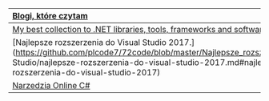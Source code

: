 | [Blogi, które czytam](https://github.com/plcode7/72code/blob/master/Blogi_ktore_czytam/Blogi_które_czytam.md) |
| :--- |
| [My best collection to .NET libraries, tools, frameworks and software.](https://github.com/plcode7/72code/blob/master/Collection_to_NET/Collection_to_NET.md) |
| [Najlepsze rozszerzenia do Visual Studio 2017.](https://github.com/plcode7/72code/blob/master/Najlepsze_rozszerzenia_do_Visual Studio/najlepsze-rozszerzenia-do-visual-studio-2017.md#najlepsze-rozszerzenia-do-visual-studio-2017) |
| [Narzedzia Online C\#](https://github.com/plcode7/72code/blob/master/Narzedzia_online_csharp/narzedzia_online_csharp.md) |



